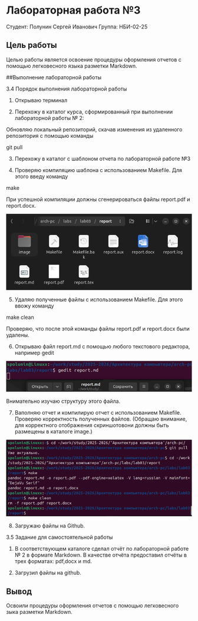 # Лабораторная работа №3  
Студент: Полунин Сергей Иванович 
Группа: НБИ-02-25 

## Цель работы
Целью работы является освоение процедуры оформления отчетов с помощью легковесного языка разметки Markdown.

##Выполнение лабораторной работы 

3.4 Порядок выполнения лабораторной работы

1. Открываю терминал
 
2. Перехожу в каталог курса, сформированный при выполнении лабораторной работы № 2:

Обновляю локальный репозиторий, скачав изменения из удаленного репозитория с помощью команды

git pull

3. Перехожу в каталог с шаблоном отчета по лабораторной работе №3

4. Проверяю компиляцию шаблона с использованием Makefile. Для этого введу команду

make

При успешной компиляции должны сгенерироваться файлы report.pdf и report.docx.

![Открываю и проверяю корректность полученных файлов](image/screen2.png)

5. Удаляю полученныe файлы с использованием Makefile. Для этого ввожу команду

make clean

Проверяю, что после этой команды файлы report.pdf и report.docx были удалены.

6. Открываю файл report.md c помощью любого текстового редактора, например gedit

![gedit report.md](image/screen3.png)

Внимательно изучаю структуру этого файла.

7. Ваполняю отчет и компилирую отчет с использованием Makefile. Проверяю корректность полученных файлов. (Обращаю внимание, для корректного отображения скриншотовони должны быть размещены в каталоге image.)

![Отчет действий 1-7](image/screen1.png)

8. Загружаю файлы на Github.

3.5 Задание для самостоятельной работы 

1. В соответствующем каталоге сделал отчёт по лабораторной работе № 2 в формате
Markdown. В качестве отчёта предоставил отчёты в трех форматах: pdf,docx и md.

2. Загрузил файлы на github.

## Вывод 
Освоили процедуры оформления отчетов с помощью легковесного зыка разметки Markdown.
